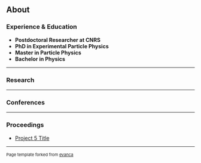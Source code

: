 ## About

### Experience & Education  

* **Postdoctoral Researcher at CNRS**
* **PhD in Experimental Particle Physics**
* **Master in Particle Physics**
* **Bachelor in Physics**

---
### Research

---
### Conferences

---

### Proceedings


- [Project 5 Title](http://example.com/)



---
<p style="font-size:11px">Page template forked from <a href="https://github.com/evanca/quick-portfolio">evanca</a></p>
<!-- Remove above link if you don't want to attibute -->
